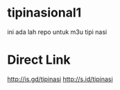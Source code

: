 # tipinasional1

ini ada lah repo untuk m3u tipi nasi


# Direct Link
http://is.gd/tipinasi
http://s.id/tipinasi
